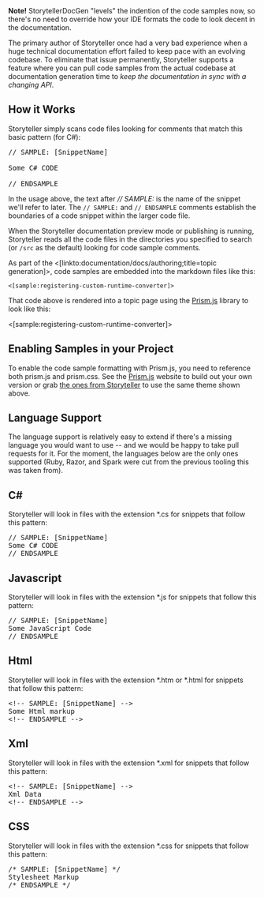 <!--Title:Embedding Code Samples-->
<!--Url:samples-->

<div class="alert alert-success"><b>Note!</b> StorytellerDocGen "levels" the indention of the code samples
now, so there's no need to override how your IDE formats the code to look decent in the documentation.</div>

The primary author of Storyteller once had a very bad experience when a huge technical documentation effort failed to keep pace with an evolving codebase. To eliminate that issue permanently, Storyteller supports a feature where you can pull code samples from the actual codebase at documentation generation time to *keep the documentation in sync with a changing API*.

## How it Works

Storyteller simply scans code files looking for comments that match this basic pattern (for C#):

<pre>
// SAMPLE: [SnippetName]

Some C# CODE

// ENDSAMPLE
</pre>

In the usage above, the text after _// SAMPLE:_ is the name of the snippet we'll refer to later.  The <code>// SAMPLE:</code> and <code>// ENDSAMPLE</code> comments establish the boundaries of a code snippet within the larger code file. 

When the Storyteller documentation preview mode or publishing is running, Storyteller reads all the code files in the directories you specified to search (or `/src` as the default) looking for code sample comments.

As part of the <[linkto:documentation/docs/authoring;title=topic generation]>, code samples are embedded into the markdown files like this:

<code>&lt;[sample:registering-custom-runtime-converter]&gt;</code>

That code above is rendered into a topic page using the [Prism.js](http://prismjs.com) library to look like this:

<[sample:registering-custom-runtime-converter]>

## Enabling Samples in your Project

To enable the code sample formatting with Prism.js, you need to reference both prism.js and prism.css. See the [Prism.js](http://prismjs.com) website to build out your own version or grab [the ones from Storyteller](https://github.com/storyteller/Storyteller/tree/master/documentation/content) to use the same theme shown above.

## Language Support

The language support is relatively easy to extend if there's a missing language you would want to use -- and we would be happy to take pull requests for it. For the moment, the languages below are the only ones supported (Ruby, Razor, and Spark were cut from the previous tooling this was taken from).

## C#

Storyteller will look in files with the extension *.cs for snippets that follow this pattern:

<pre>
// SAMPLE: [SnippetName]
Some C# CODE
// ENDSAMPLE
</pre>

## Javascript

Storyteller will look in files with the extension *.js for snippets that follow this pattern:

<pre>
// SAMPLE: [SnippetName]
Some JavaScript Code
// ENDSAMPLE
</pre>

## Html

Storyteller will look in files with the extension *.htm or *.html for snippets that follow this pattern:

<pre>
&lt;!-- SAMPLE: [SnippetName] --&gt;
Some Html markup
&lt;!-- ENDSAMPLE --&gt;
</pre>


## Xml

Storyteller will look in files with the extension *.xml for snippets that follow this pattern:

<pre>
&lt;!-- SAMPLE: [SnippetName] --&gt;
Xml Data
&lt;!-- ENDSAMPLE --&gt;
</pre>


## CSS

Storyteller will look in files with the extension *.css for snippets that follow this pattern:

<pre>
/* SAMPLE: [SnippetName] */
Stylesheet Markup
/* ENDSAMPLE */
</pre>
